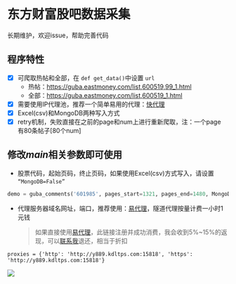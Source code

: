 # 东方财富股吧数据采集

长期维护，欢迎issue，帮助完善代码

## 程序特性

- [X] 可爬取热帖和全部，在 `def get_data()`中设置 `url`
  - 热帖：https://guba.eastmoney.com/list,600519,99_1.html
  - 全部：https://guba.eastmoney.com/list,600519_1.html
- [X] 需要使用IP代理池，推荐一个简单易用的代理：[快代理](https://www.kuaidaili.com/?ref=mes9ujq5wnrn)
- [X] Excel(csv)和MongoDB两种写入方式
- [X] retry机制，失败直接在之前的page和num上进行重新爬取，注：一个page 有80条帖子[80个num]

## 修改*main*相关参数即可使用

- 股票代码，起始页码，终止页码，如果使用Excel(csv)方式写入，请设置 `“MongoDB=False”`

```python
demo = guba_comments('601985', pages_start=1321, pages_end=1480, MongoDB=True)
```

- 代理服务器域名网址，端口，推荐使用：[易代理](https://www.kuaidaili.com/?ref=mes9ujq5wnrn)，隧道代理按量计费一小时1元钱
  > 如果直接使用[易代理](https://www.kuaidaili.com/?ref=mes9ujq5wnrn)，此链接注册并成功消费，我会收到5%~15%的返现，可以[联系我](Ouweijie123@outlook.com)退还，相当于折扣
  >

```
proxies = {'http': 'http://y889.kdltps.com:15818', 'https': 'http://y889.kdltps.com:15818'}
```

![](https://euclid-picgo.oss-cn-shenzhen.aliyuncs.com/image/202302161115850.png)
